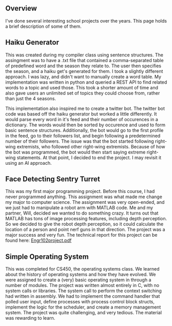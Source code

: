 ## Overview

I've done several interesting school projects over the years. This page holds a brief description of some of them.

## Haiku Generator 
This was created during my compiler class using sentence structures. The assingment was to have a .txt file that contained a comma-separated table of predefined word and the season they relate to. The user then specifies the season, and a haiku get's generated for them. I took a slightly different approach. I was lazy, and didn't want to manually create a word table. My implementation was written in python and queried a REST API to find related words to a topic and used those. This took a shorter amount of time and also gave users an unlimited set of topics they could choose from, rather than just the 4 seasons. 

This implementation also inspired me to create a twitter bot. The twitter bot code was based off the haiku generator but worked a little differently. It would parse every word in it's feed and their number of occurences in a dictionary. The words would then be sorted by occurence and used to form basic sentence structures. Additionally, the bot would go to the first profile in the feed, go to their followers list, and begin following a predetermined number of their followers. The issue was that the bot started following right-wing extremists, who followed other right-wing extremists. Because of how the bot was programmed, the bot would then start saying extreme right-wing statements. At that point, I decided to end the project. I may revisit it using an AI approach.


## Face Detecting Sentry Turret 
This was my first major programming project. Before this course, I had never programmed anything. This assignment was what made me change my major to computer science. The assignment was very open-ended, and we just had to manipulate a robot arm with MATLAB code. Me and my partner, Will, decided we wanted to do something crazy. It turns out that MATLAB has tons of image processing features, including depth perception. So we decided to give the robot depth perception, so it could calculate the location of a person and point nerf guns in that direction. The project was a major success and very fun. The technical report for this project can be found here: [Engr102project.pdf](documents/Engr102project.pdf)


## Simple Operating System
This was completed for CS450, the operating systems class. We learned about the history of operating systems and how they have evolved. We were assigned to create a (very) basic operating system in through a number of modules. The project was written almost entirely in C, with no system calls or libraries. The system call to perform the context switching had written in assembly. We had to implement the command handler that polled user input, define processes with process control block structs, implement the logic for the scheduler, and create a memory management system. The project was quite challenging, and very tedious. The material was rewarding to learn.




